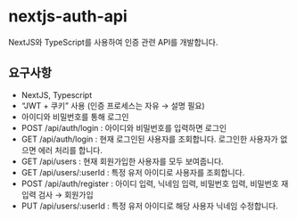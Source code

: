 # nextjs-auth-api
NextJS와 TypeScript를 사용하여 인증 관련 API를 개발합니다.

## 요구사항
- NextJS, Typescript
- “JWT + 쿠키” 사용 (인증 프로세스는 자유 → 설명 필요)
- 아이디와 비밀번호를 통해 로그인
- POST /api/auth/login : 아이디와 비밀번호를 입력하면 로그인
- GET /api/auth/login : 현재 로그인된 사용자를 조회합니다. 로그인한 사용자가 없으면 에러 처리를 합니다.
- GET /api/users : 현재 회원가입한 사용자를 모두 보여줍니다.
- GET /api/users/:userId : 특정 유저 아이디로 사용자를 조회합니다.
- POST /api/auth/register : 아이디 입력, 닉네임 입력, 비밀번호 입력, 비밀번호 재입력 검사 → 회원가입
- PUT /api/users/:userId : 특정 유저 아이디로 해당 사용자 닉네임 수정합니다. 

